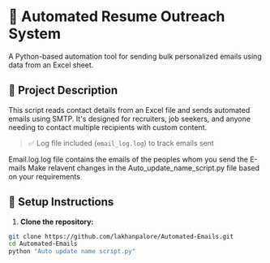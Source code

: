 # 📧 Automated Resume Outreach System

A Python-based automation tool for sending bulk personalized emails using data from an Excel sheet.

## 📝 Project Description

This script reads contact details from an Excel file and sends automated emails using SMTP. It's designed for recruiters, job seekers, and anyone needing to contact multiple recipients with custom content.

> ✅ Log file included (`email_log.log`) to track emails sent

Email.log.log file contains the emails of the peoples whom you send the E-mails
Make relavent changes in the Auto_update_name_script.py file based on your requirements

## 🔧 Setup Instructions

1. **Clone the repository:**

```bash
git clone https://github.com/lakhanpalore/Automated-Emails.git
cd Automated-Emails
python "Auto update name script.py"



